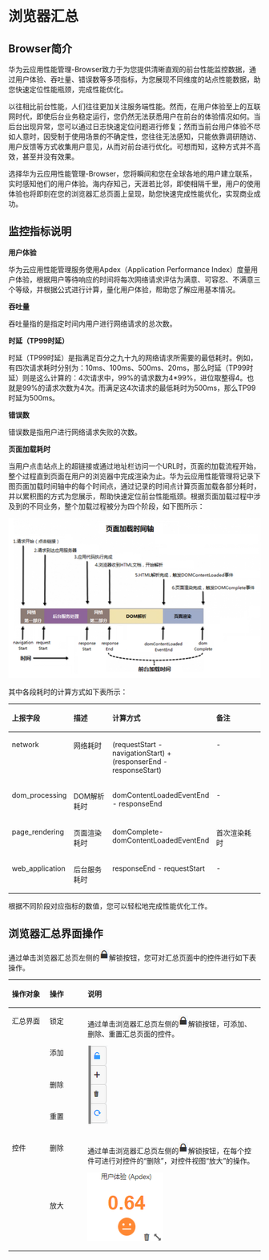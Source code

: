 # 浏览器汇总<a name="apm_02_0026"></a>

## Browser简介<a name="section133697579458"></a>

华为云应用性能管理-Browser致力于为您提供清晰直观的前台性能监控数据，通过用户体验、吞吐量、错误数等多项指标，为您展现不同维度的站点性能数据，助您快速定位性能瓶颈，完成性能优化。

以往相比前台性能，人们往往更加关注服务端性能。然而，在用户体验至上的互联网时代，即使后台业务稳定运行，您仍然无法获悉用户在前台的体验情况如何。当后台出现异常，您可以通过日志快速定位问题进行修复；然而当前台用户体验不尽如人意时，因受制于使用场景的不确定性，您往往无法感知，只能依靠调研随访、用户反馈等方式收集用户意见，从而对前台进行优化。可想而知，这种方式并不高效，甚至并没有效果。

选择华为云应用性能管理-Browser，您将瞬间和您在全球各地的用户建立联系，实时感知他们的用户体验。海内存知己，天涯若比邻，即使相隔千里，用户的使用体验也将即刻在您的浏览器汇总页面上呈现，助您快速完成性能优化，实现商业成功。

## 监控指标说明<a name="section132501318124915"></a>

**用户体验**

华为云应用性能管理服务使用Apdex（Application Performance Index）度量用户体验，根据用户等待响应的时间将每次网络请求评估为满意、可容忍、不满意三个等级，并根据公式进行计算，量化用户体验，帮助您了解应用基本情况。

**吞吐量**

吞吐量指的是指定时间内用户进行网络请求的总次数。

**时延（TP99时延）**

时延（TP99时延）是指满足百分之九十九的网络请求所需要的最低耗时。例如，有四次请求耗时分别为：10ms、100ms、500ms、20ms，那么时延（TP99时延）则是这么计算的：4次请求中，99%的请求数为4\*99%，进位取整得4。也就是99%的请求次数为4次。而满足这4次请求的最低耗时为500ms，那么TP99时延为500ms。

**错误数**

错误数是指用户进行网络请求失败的次数。

**页面加载耗时**

当用户点击站点上的超链接或通过地址栏访问一个URL时，页面的加载流程开始，整个过程直到页面在用户的浏览器中完成渲染为止。华为云应用性能管理将记录下图页面加载时间轴中的每个时间点，通过记录的时间点计算页面加载各部分耗时，并以累积图的方式为您展示，帮助快速定位前台性能瓶颈。根据页面加载过程中涉及到的不同业务，整个加载过程被分为四个阶段，如下图所示：

![](figures/页面加载耗时.png)

其中各段耗时的计算方式如下表所示：

<a name="table20805174113513"></a>
<table><thead align="left"><tr id="row138088417517"><th class="cellrowborder" valign="top" width="17%" id="mcps1.1.5.1.1"><p id="p1847214531514"><a name="p1847214531514"></a><a name="p1847214531514"></a>上报字段</p>
</th>
<th class="cellrowborder" valign="top" width="18%" id="mcps1.1.5.1.2"><p id="p10472165345111"><a name="p10472165345111"></a><a name="p10472165345111"></a>描述</p>
</th>
<th class="cellrowborder" valign="top" width="40%" id="mcps1.1.5.1.3"><p id="p1547495315112"><a name="p1547495315112"></a><a name="p1547495315112"></a>计算方式</p>
</th>
<th class="cellrowborder" valign="top" width="25%" id="mcps1.1.5.1.4"><p id="p1147535375115"><a name="p1147535375115"></a><a name="p1147535375115"></a>备注</p>
</th>
</tr>
</thead>
<tbody><tr id="row6808204105113"><td class="cellrowborder" valign="top" width="17%" headers="mcps1.1.5.1.1 "><p id="p65359265214"><a name="p65359265214"></a><a name="p65359265214"></a>network</p>
</td>
<td class="cellrowborder" valign="top" width="18%" headers="mcps1.1.5.1.2 "><p id="p1453572165215"><a name="p1453572165215"></a><a name="p1453572165215"></a>网络耗时</p>
</td>
<td class="cellrowborder" valign="top" width="40%" headers="mcps1.1.5.1.3 "><p id="p1953716265214"><a name="p1953716265214"></a><a name="p1953716265214"></a>(requestStart - navigationStart) + (responserEnd - responseStart)</p>
</td>
<td class="cellrowborder" valign="top" width="25%" headers="mcps1.1.5.1.4 "><p id="p35387215220"><a name="p35387215220"></a><a name="p35387215220"></a>-</p>
</td>
</tr>
<tr id="row880817413512"><td class="cellrowborder" valign="top" width="17%" headers="mcps1.1.5.1.1 "><p id="p1254011225220"><a name="p1254011225220"></a><a name="p1254011225220"></a>dom_processing</p>
</td>
<td class="cellrowborder" valign="top" width="18%" headers="mcps1.1.5.1.2 "><p id="p35410215524"><a name="p35410215524"></a><a name="p35410215524"></a>DOM解析耗时</p>
</td>
<td class="cellrowborder" valign="top" width="40%" headers="mcps1.1.5.1.3 "><p id="p1154142175216"><a name="p1154142175216"></a><a name="p1154142175216"></a>domContentLoadedEventEnd - responseEnd</p>
</td>
<td class="cellrowborder" valign="top" width="25%" headers="mcps1.1.5.1.4 "><p id="p18541325522"><a name="p18541325522"></a><a name="p18541325522"></a>-</p>
</td>
</tr>
<tr id="row168088416518"><td class="cellrowborder" valign="top" width="17%" headers="mcps1.1.5.1.1 "><p id="p154415215529"><a name="p154415215529"></a><a name="p154415215529"></a>page_rendering</p>
</td>
<td class="cellrowborder" valign="top" width="18%" headers="mcps1.1.5.1.2 "><p id="p1754414295211"><a name="p1754414295211"></a><a name="p1754414295211"></a>页面渲染耗时</p>
</td>
<td class="cellrowborder" valign="top" width="40%" headers="mcps1.1.5.1.3 "><p id="p65454213527"><a name="p65454213527"></a><a name="p65454213527"></a>domComplete-domContentLoadedEventEnd</p>
</td>
<td class="cellrowborder" valign="top" width="25%" headers="mcps1.1.5.1.4 "><p id="p10546202135210"><a name="p10546202135210"></a><a name="p10546202135210"></a>首次渲染耗时</p>
</td>
</tr>
<tr id="row680819416512"><td class="cellrowborder" valign="top" width="17%" headers="mcps1.1.5.1.1 "><p id="p654718295217"><a name="p654718295217"></a><a name="p654718295217"></a>web_application</p>
</td>
<td class="cellrowborder" valign="top" width="18%" headers="mcps1.1.5.1.2 "><p id="p5548112175213"><a name="p5548112175213"></a><a name="p5548112175213"></a>后台服务耗时</p>
</td>
<td class="cellrowborder" valign="top" width="40%" headers="mcps1.1.5.1.3 "><p id="p75505205211"><a name="p75505205211"></a><a name="p75505205211"></a>responseEnd - requestStart</p>
</td>
<td class="cellrowborder" valign="top" width="25%" headers="mcps1.1.5.1.4 "><p id="p17550102155214"><a name="p17550102155214"></a><a name="p17550102155214"></a>-</p>
</td>
</tr>
</tbody>
</table>

根据不同阶段对应指标的数值，您可以轻松地完成性能优化工作。

## 浏览器汇总界面操作<a name="section16744158919"></a>

通过单击浏览器汇总页左侧的![](figures/icon-解锁按钮1.png)解锁按钮，您可对汇总页面中的控件进行如下表操作。

<a name="table16941192520152"></a>
<table><thead align="left"><tr id="row6826364"><th class="cellrowborder" valign="top" width="15%" id="mcps1.1.4.1.1"><p id="p16064575"><a name="p16064575"></a><a name="p16064575"></a>操作对象</p>
</th>
<th class="cellrowborder" valign="top" width="15%" id="mcps1.1.4.1.2"><p id="p26162236"><a name="p26162236"></a><a name="p26162236"></a>操作</p>
</th>
<th class="cellrowborder" valign="top" width="70%" id="mcps1.1.4.1.3"><p id="p38766361"><a name="p38766361"></a><a name="p38766361"></a>说明</p>
</th>
</tr>
</thead>
<tbody><tr id="row53067518"><td class="cellrowborder" rowspan="4" valign="top" width="15%" headers="mcps1.1.4.1.1 "><p id="p3501716"><a name="p3501716"></a><a name="p3501716"></a>汇总界面</p>
</td>
<td class="cellrowborder" valign="top" width="15%" headers="mcps1.1.4.1.2 "><p id="p15203586"><a name="p15203586"></a><a name="p15203586"></a>锁定</p>
</td>
<td class="cellrowborder" rowspan="4" valign="top" width="70%" headers="mcps1.1.4.1.3 "><p id="p23530993"><a name="p23530993"></a><a name="p23530993"></a>通过单击浏览器汇总页左侧的<a name="image2561097163"></a><a name="image2561097163"></a><span><img id="image2561097163" src="figures/icon-解锁按钮2.png"></span>解锁按钮，可添加、删除、重置汇总页面的控件。</p>
<p id="p10452353"><a name="p10452353"></a><a name="p10452353"></a><a name="image11702111171812"></a><a name="image11702111171812"></a><span><img id="image11702111171812" src="figures/汇总界面1.png"></span></p>
</td>
</tr>
<tr id="row41334227"><td class="cellrowborder" valign="top" headers="mcps1.1.4.1.1 "><p id="p59738106"><a name="p59738106"></a><a name="p59738106"></a>添加</p>
</td>
</tr>
<tr id="row7957714175513"><td class="cellrowborder" valign="top" headers="mcps1.1.4.1.1 "><p id="p4958314135514"><a name="p4958314135514"></a><a name="p4958314135514"></a>删除</p>
</td>
</tr>
<tr id="row772049"><td class="cellrowborder" valign="top" headers="mcps1.1.4.1.1 "><p id="p62536018"><a name="p62536018"></a><a name="p62536018"></a>重置</p>
</td>
</tr>
<tr id="row15716008"><td class="cellrowborder" rowspan="2" valign="top" width="15%" headers="mcps1.1.4.1.1 "><p id="p65037115"><a name="p65037115"></a><a name="p65037115"></a>控件</p>
</td>
<td class="cellrowborder" valign="top" width="15%" headers="mcps1.1.4.1.2 "><p id="p33514934"><a name="p33514934"></a><a name="p33514934"></a>删除</p>
</td>
<td class="cellrowborder" rowspan="2" valign="top" width="70%" headers="mcps1.1.4.1.3 "><p id="p30355138"><a name="p30355138"></a><a name="p30355138"></a>通过单击浏览器汇总页左侧的<a name="image203921524161619"></a><a name="image203921524161619"></a><span><img id="image203921524161619" src="figures/icon-解锁按钮3.png"></span>解锁按钮，在每个控件可进行对控件的“删除”，对控件视图“放大”的操作。</p>
<p id="p17540145514296"><a name="p17540145514296"></a><a name="p17540145514296"></a><a name="image1554753110184"></a><a name="image1554753110184"></a><span><img id="image1554753110184" src="figures/用户体验（Apdex）1.png"></span></p>
</td>
</tr>
<tr id="row4760790"><td class="cellrowborder" valign="top" headers="mcps1.1.4.1.1 "><p id="p50079677"><a name="p50079677"></a><a name="p50079677"></a>放大</p>
</td>
</tr>
</tbody>
</table>

